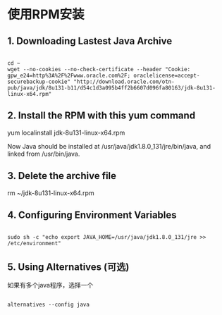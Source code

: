 

# 使用RPM安装

## 1. Downloading Lastest Java Archive

<pre><code>
cd ~
wget --no-cookies --no-check-certificate --header "Cookie: gpw_e24=http%3A%2F%2Fwww.oracle.com%2F; oraclelicense=accept-securebackup-cookie" "http://download.oracle.com/otn-pub/java/jdk/8u131-b11/d54c1d3a095b4ff2b6607d096fa80163/jdk-8u131-linux-x64.rpm"
</code></pre>

## 2. Install the RPM with this yum command

yum localinstall jdk-8u131-linux-x64.rpm


Now Java should be installed at /usr/java/jdk1.8.0_131/jre/bin/java, and linked from /usr/bin/java.


## 3. Delete the archive file

rm ~/jdk-8u131-linux-x64.rpm


## 4. Configuring Environment Variables

<pre><code>
sudo sh -c "echo export JAVA_HOME=/usr/java/jdk1.8.0_131/jre >> /etc/environment"
</code></pre>

## 5. Using Alternatives (可选) 

如果有多个java程序，选择一个

<pre><code>
alternatives --config java
</pre></code>